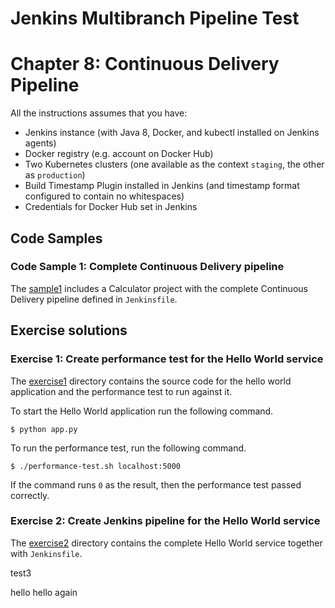 # Jenkins Multibranch Pipeline Test

# Chapter 8: Continuous Delivery Pipeline

All the instructions assumes that you have:
* Jenkins instance (with Java 8, Docker, and kubectl installed on Jenkins agents)
* Docker registry (e.g. account on Docker Hub)
* Two Kubernetes clusters (one available as the context `staging`, the other as `production`)
* Build Timestamp Plugin installed in Jenkins (and timestamp format configured to contain no whitespaces)
* Credentials for Docker Hub set in Jenkins

## Code Samples

### Code Sample 1: Complete Continuous Delivery pipeline

The [sample1](sample1) includes a Calculator project with the complete Continuous Delivery pipeline defined in `Jenkinsfile`.

## Exercise solutions

### Exercise 1: Create performance test for the Hello World service

The [exercise1](exercise1) directory contains the source code for the hello world application and the performance test to run against it.

To start the Hello World application run the following command.

	$ python app.py

To run the performance test, run the following command.

	$ ./performance-test.sh localhost:5000

If the command runs `0` as the result, then the performance test passed correctly.

### Exercise 2: Create Jenkins pipeline for the Hello World service

The [exercise2](exercise2) directory contains the complete Hello World service together with `Jenkinsfile`.

test3

hello
hello again
